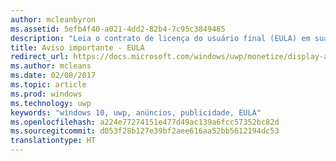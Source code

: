 ```yaml
---
author: mcleanbyron
ms.assetid: 5efb4f40-a021-4dd2-82b4-7c95c3849485
description: "Leia o contrato de licença do usuário final (EULA) em sua totalidade para obter informações importantes."
title: Aviso importante - EULA
redirect_url: https://docs.microsoft.com/windows/uwp/monetize/display-ads-in-your-app
ms.author: mcleans
ms.date: 02/08/2017
ms.topic: article
ms.prod: windows
ms.technology: uwp
keywords: "windows 10, uwp, anúncios, publicidade, EULA"
ms.openlocfilehash: a224e77274151e477d49ac139a6fcc57352bc82d
ms.sourcegitcommit: d053f28b127e39bf2aee616aa52bb5612194dc53
translationtype: HT
---
```

